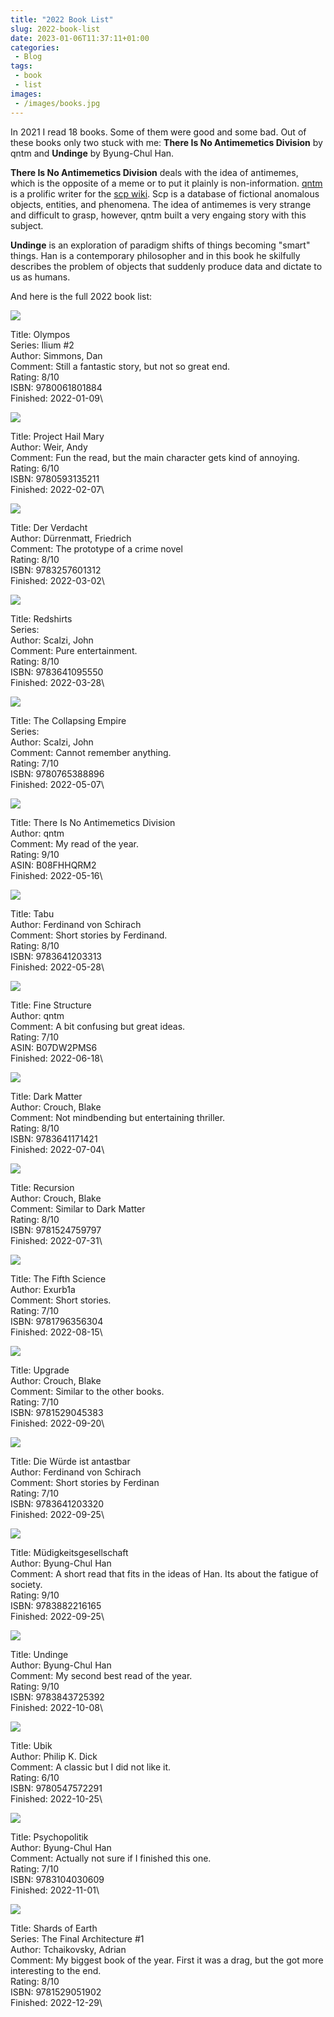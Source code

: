 ```yaml
---
title: "2022 Book List"
slug: 2022-book-list
date: 2023-01-06T11:37:11+01:00
categories:
 - Blog
tags:
 - book
 - list
images:
 - /images/books.jpg
---
```


In 2021 I read 18 books. Some of them were good and some bad. Out of these books only two stuck with me: **There Is No Antimemetics Division** by qntm and **Undinge** by Byung-Chul Han.

**There Is No Antimemetics Division** deals with the idea of antimemes, which is the opposite of a meme or to put it plainly is non-information. [qntm](https://qntm.org/)  is a prolific writer for the [scp wiki](https://scp-wiki.wikidot.com/). Scp is a database of fictional anomalous objects, entities, and phenomena. The idea of antimemes is very strange and difficult to grasp, however, qntm built a very engaing story with this subject.

**Undinge** is an exploration of paradigm shifts of things becoming "smart" things. Han is a contemporary philosopher and in this book he skilfully describes the problem of objects that suddenly produce data and dictate to us as humans.

And here is the full 2022 book list:

<!--more-->

![](/images/9780061801884.png)

Title: Olympos\
Series: Ilium #2\
Author: Simmons, Dan\
Comment: Still a fantastic story, but not so great end.\
Rating: 8/10\
ISBN: 9780061801884\
Finished: 2022-01-09\

![](/images/Pasted%20i9780593135211mage%2020230106115031.png)

Title: Project Hail Mary\
Author: Weir, Andy\
Comment: Fun the read, but the main character gets kind of annoying.\
Rating: 6/10\
ISBN: 9780593135211\
Finished: 2022-02-07\

![](/images/9783257601312.png)

Title: Der Verdacht\
Author: Dürrenmatt, Friedrich\
Comment: The prototype of a crime novel\
Rating: 8/10\
ISBN: 9783257601312\
Finished: 2022-03-02\

![](/images/9783641095550.png)

Title: Redshirts\
Series:\
Author: Scalzi, John\
Comment: Pure entertainment.\
Rating: 8/10\
ISBN: 9783641095550\
Finished: 2022-03-28\

![](/images/9780765388896.png)

Title: The Collapsing Empire\
Series:\
Author: Scalzi, John\
Comment: Cannot remember anything.\
Rating: 7/10\
ISBN: 9780765388896\
Finished: 2022-05-07\

![](/images/B08FHHQRM2.png)

Title: There Is No Antimemetics Division\
Author: qntm\
Comment: My read of the year.\
Rating: 9/10\
ASIN: B08FHHQRM2\
Finished: 2022-05-16\

![](/images/9783641203313.png)

Title: Tabu\
Author: Ferdinand von Schirach\
Comment: Short stories by Ferdinand.\
Rating: 8/10\
ISBN: 9783641203313\
Finished: 2022-05-28\

![](/images/B07DW2PMS6.png)

Title: Fine Structure\
Author: qntm\
Comment: A bit confusing but great ideas.\
Rating: 7/10\
ASIN: B07DW2PMS6\
Finished: 2022-06-18\

![](/images/9783641171421.png)

Title: Dark Matter\
Author: Crouch, Blake\
Comment: Not mindbending but entertaining thriller.\
Rating: 8/10\
ISBN: 9783641171421\
Finished: 2022-07-04\

![](/images/9781524759797.png)

Title: Recursion\
Author: Crouch, Blake\
Comment: Similar to Dark Matter\
Rating: 8/10\
ISBN: 9781524759797\
Finished: 2022-07-31\

![](/images/9781796356304.png)

Title: The Fifth Science\
Author: Exurb1a\
Comment: Short stories.\
Rating: 7/10\
ISBN: 9781796356304\
Finished: 2022-08-15\

![](/images/9781529045383.png)

Title: Upgrade\
Author: Crouch, Blake\
Comment: Similar to the other books.\
Rating: 7/10\
ISBN: 9781529045383\
Finished: 2022-09-20\

![](/images/9783641203320.png)

Title: Die Würde ist antastbar\
Author: Ferdinand von Schirach\
Comment: Short stories by Ferdinan\
Rating: 7/10\
ISBN: 9783641203320\
Finished: 2022-09-25\

![](/images/9783882216165.png)

Title: Müdigkeitsgesellschaft\
Author: Byung-Chul Han\
Comment: A short read that fits in the ideas of Han. Its about the fatigue of society.\
Rating: 9/10\
ISBN: 9783882216165\
Finished: 2022-09-25\

![](/images/9783843725392.png)

Title: Undinge\
Author: Byung-Chul Han\
Comment: My second best read of the year.\
Rating: 9/10\
ISBN: 9783843725392\
Finished: 2022-10-08\

![](/images/9780547572291.png)

Title: Ubik\
Author: Philip K. Dick\
Comment: A classic but I did not like it.\
Rating: 6/10\
ISBN: 9780547572291\
Finished: 2022-10-25\

![](/images/9783104030609.png)

Title: Psychopolitik\
Author: Byung-Chul Han\
Comment: Actually not sure if I finished this one.\
Rating: 7/10\
ISBN: 9783104030609\
Finished: 2022-11-01\

![](/images/9781529051902.png)

Title: Shards of Earth\
Series: The Final Architecture #1\
Author: Tchaikovsky, Adrian\
Comment: My biggest book of the year. First it was a drag, but the got more interesting to the end.\
Rating: 8/10\
ISBN: 9781529051902\
Finished: 2022-12-29\